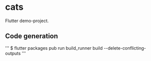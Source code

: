 # cats

Flutter demo-project.

## Code generation

'''
$ flutter packages pub run build_runner build --delete-conflicting-outputs
'''
